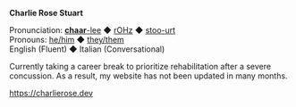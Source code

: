 
**Charlie Rose Stuart**

Pronunciation:
[**chaar**-lee](https://dictionary.cambridge.org/us/media/english/us_pron/u/usc/uscld/uscld03012.mp3)
◆
[rOHz](https://dictionary.cambridge.org/us/media/english/us_pron/r/ros/rose_/rose.mp3)
◆
[stoo-urt](https://www.youtube.com/watch?v=TiZLArcwcGA)
<br>
Pronouns:
[he/him](http://pronoun.is/he)
◆
[they/them](http://pronoun.is/they/.../themselves)
<br>
English (Fluent) ◆ Italian (Conversational)

Currently taking a career break to prioritize rehabilitation after a severe concussion.
As a result, my website has not been updated in many months.

<https://charlierose.dev>
